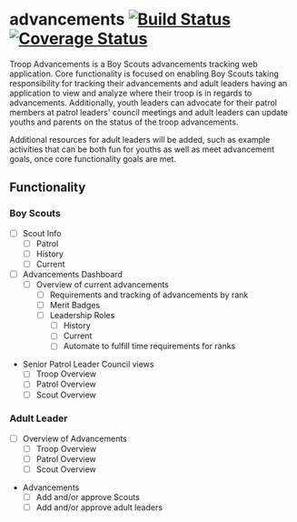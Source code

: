 # advancements [![Build Status](https://travis-ci.org/dnguyensr/advancements.svg?branch=master)](https://travis-ci.org/dnguyensr/advancements) [![Coverage Status](https://coveralls.io/repos/github/dnguyensr/advancements/badge.svg?branch=master)](https://coveralls.io/github/dnguyensr/advancements?branch=master)

Troop Advancements is a Boy Scouts advancements tracking web application. Core functionality is focused on enabling Boy Scouts taking responsibility for tracking their advancements and adult leaders having an application to view and analyze where their troop is in regards to advancements. Additionally, youth leaders can advocate for their patrol members at patrol leaders' council meetings and adult leaders can update youths and parents on the status of the troop advancements.

Additional resources for adult leaders will be added, such as example activities that can be both fun for youths as well as meet advancement goals, once core functionality goals are met.


## Functionality

### Boy Scouts

- [ ] Scout Info
  - [ ] Patrol
   - [ ] History
   - [ ] Current
- [ ] Advancements Dashboard
  - [ ] Overview of current advancements
      - [ ] Requirements and tracking of advancements by rank
      - [ ] Merit Badges
      - [ ] Leadership Roles
        - [ ] History
        - [ ] Current
        - [ ] Automate to fulfill time requirements for ranks
- Senior Patrol Leader Council views
  - [ ] Troop Overview
  - [ ] Patrol Overview
  - [ ] Scout Overview

### Adult Leader

- [ ] Overview of Advancements
  - [ ] Troop Overview
  - [ ] Patrol Overview
  - [ ] Scout Overview

- Advancements
  - [ ] Add and/or approve Scouts
  - [ ] Add and/or approve adult leaders
